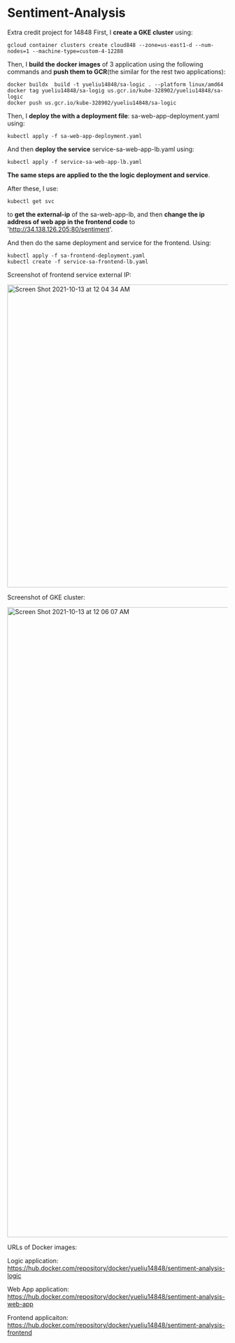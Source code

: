 # Sentiment-Analysis
Extra credit project for 14848
First, I **create a GKE cluster** using:

```
gcloud container clusters create cloud848 --zone=us-east1-d --num-nodes=1 --machine-type=custom-4-12288 
```

Then, I **build the docker images** of 3 application using the following commands  and **push them to GCR**(the similar for the rest two applications):

```
docker buildx  build -t yueliu14848/sa-logic . --platform linux/amd64
docker tag yueliu14848/sa-logig us.gcr.io/kube-328902/yueliu14848/sa-logic 
docker push us.gcr.io/kube-328902/yueliu14848/sa-logic
```

Then, I **deploy the with a deployment file**: sa-web-app-deployment.yaml using:

```
kubectl apply -f sa-web-app-deployment.yaml
```

And then **deploy the service** service-sa-web-app-lb.yaml using:

```
kubectl apply -f service-sa-web-app-lb.yaml 
```

**The same steps are applied to the the logic deployment and service**. 

After these,  I use:

```
kubectl get svc 
```

to **get the external-ip** of the sa-web-app-lb, and then **change the ip address of web app in the frontend code** to 'http://34.138.126.205:80/sentiment'.

And then do the same deployment and service for the frontend. Using:

```
kubectl apply -f sa-frontend-deployment.yaml 
kubectl create -f service-sa-frontend-lb.yaml 
```
Screenshot of frontend service external IP:

<img width="692" alt="Screen Shot 2021-10-13 at 12 04 34 AM" src="https://user-images.githubusercontent.com/53706052/137066127-c8d026ef-4281-4d97-89bd-c0c4f40bed44.png">



Screenshot of GKE cluster:

<img width="1440" alt="Screen Shot 2021-10-13 at 12 06 07 AM" src="https://user-images.githubusercontent.com/53706052/137066133-7488ea91-2e7a-46f0-83b0-08dfc9a54bd1.png">

URLs of Docker images:

Logic application: https://hub.docker.com/repository/docker/yueliu14848/sentiment-analysis-logic

Web App application: https://hub.docker.com/repository/docker/yueliu14848/sentiment-analysis-web-app

Frontend applicaiton: https://hub.docker.com/repository/docker/yueliu14848/sentiment-analysis-frontend



